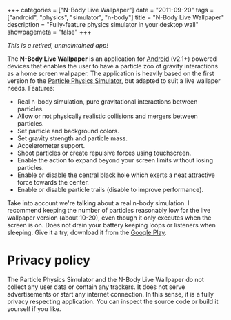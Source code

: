 +++
categories = ["N-Body Live Wallpaper"]
date = "2011-09-20"
tags = ["android", "physics", "simulator", "n-body"]
title = "N-Body Live Wallpaper"
description = "Fully-feature physics simulator in your desktop wall"
showpagemeta = "false"
+++

<i class="fa fa-exclamation-triangle"></i> *This is a retired, unmaintained app!*

The **N-Body Live Wallpaper** is an application for [Android](www.android.com) (v2.1+) powered devices that enables the user to have a particle zoo of gravity interactions as a home screen wallpaper. The application is heavily based on the first version fo the [Particle Physics Simulator](/projects/pps), but adapted to suit a live wallaper needs. Features:

*   Real n-body simulation, pure gravitational interactions between particles.
*   Allow or not physically realistic collisions and mergers between particles.
*   Set particle and background colors.
*   Set gravity strength and particle mass.
*   Accelerometer support.
*   Shoot particles or create repulsive forces using touchscreen.
*   Enable the action to expand beyond your screen limits without losing particles.
*   Enable or disable the central black hole which exerts a neat attractive force towards the center.
*   Enable or disable particle trails (disable to improve performance).

Take into account we're talking about a real n-body simulation. I recommend keeping the number of particles reasonably low for the live wallpaper version (about 10-20), even though it only executes when the screen is on. Does not drain your battery keeping loops or listeners when sleeping. Give it a try, download it from the [Google Play](https://market.android.com/details?id=com.tss.nbody.livewallpaper).

<a href="#privacy-polciy"></a>

# Privacy policy

The Particle Physics Simulator and the N-Body Live Wallpaper do not collect any user data or contain any trackers. It does not serve advertisements or start any internet connection. In this sense, it is a fully privacy respecting application. You can inspect the source code or build it yourself if you like.
